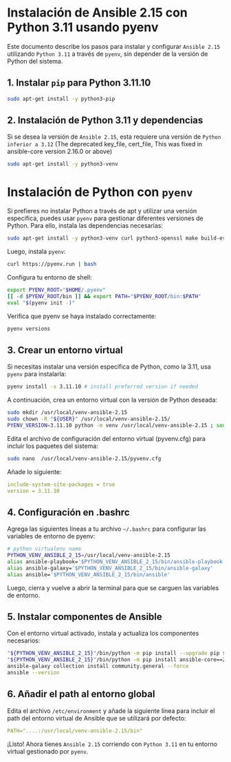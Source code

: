 # Instalación de Ansible 2.15 con Python 3.11 usando pyenv

Este documento describe los pasos para instalar y configurar `Ansible 2.15` utilizando `Python 3.11` a través de `pyenv`, sin depender de la versión de Python del sistema.

## 1. Instalar `pip` para Python 3.11.10

```bash
sudo apt-get install -y python3-pip 
```

## 2. Instalación de Python 3.11 y dependencias
Si se desea la versión de `Ansible 2.15`, esta requiere una versión de `Python inferior a 3.12` (The deprecated key_file, cert_file, This was fixed in ansible-core version 2.16.0 or above)

```bash
sudo apt-get install -y python3-venv
```
# Instalación de Python con `pyenv`
Si prefieres no instalar Python a través de apt y utilizar una versión específica, puedes usar `pyenv` para gestionar diferentes versiones de Python. Para ello, instala las dependencias necesarias:

```bash
sudo apt-get install -y python3-venv curl python3-openssl make build-essential libssl-dev zlib1g-dev libbz2-dev libreadline-dev libsqlite3-dev wget llvm libncurses5-dev libncursesw5-dev xz-utils tk-dev libffi-dev liblzma-dev 
```

Luego, instala `pyenv`:

```bash
curl https://pyenv.run | bash
```

Configura tu entorno de shell:
```bash
export PYENV_ROOT="$HOME/.pyenv"
[[ -d $PYENV_ROOT/bin ]] && export PATH="$PYENV_ROOT/bin:$PATH"
eval "$(pyenv init -)"
```

Verifica que pyenv se haya instalado correctamente:
```bash
pyenv versions
```

## 3. Crear un entorno virtual
Si necesitas instalar una versión específica de Python, como la 3.11, usa `pyenv` para instalarla:

```bash
pyenv install -s 3.11.10 # install preferred version if needed
```

A continuación, crea un entorno virtual con la versión de Python deseada:
```bash
sudo mkdir /usr/local/venv-ansible-2.15
sudo chown -R "${USER}" /usr/local/venv-ansible-2.15/
PYENV_VERSION=3.11.10 python -m venv /usr/local/venv-ansible-2.15 ; source /usr/local/venv-ansible-2.15/bin/activate
```

Edita el archivo de configuración del entorno virtual (pyvenv.cfg) para incluir los paquetes del sistema:
```bash
sudo nano  /usr/local/venv-ansible-2.15/pyvenv.cfg 
```
Añade lo siguiente:
```yml
include-system-site-packages = true
version = 3.11.10
```

## 4. Configuración en .bashrc

Agrega las siguientes líneas a tu archivo `~/.bashrc` para configurar las variables de entorno de pyenv:

```bash
# python virtualenv name
PYTHON_VENV_ANSIBLE_2_15=/usr/local/venv-ansible-2.15
alias ansible-playbook='$PYTHON_VENV_ANSIBLE_2_15/bin/ansible-playbook'
alias ansible-galaxy='$PYTHON_VENV_ANSIBLE_2_15/bin/ansible-galaxy'
alias ansible='$PYTHON_VENV_ANSIBLE_2_15/bin/ansible'
```

Luego, cierra y vuelve a abrir la terminal para que se carguen las variables de entorno.


## 5. Instalar componentes de Ansible
Con el entorno virtual activado, instala y actualiza los componentes necesarios:

```bash
"${PYTHON_VENV_ANSIBLE_2_15}"/bin/python -m pip install --upgrade pip setuptools wheel github3.py shyaml
"${PYTHON_VENV_ANSIBLE_2_15}"/bin/python -m pip install ansible-core==2.15.12
ansible-galaxy collection install community.general --force
ansible --version
```

## 6. Añadir el path al entorno global
Edita el archivo `/etc/environment` y añade la siguiente línea para incluir el path del entorno virtual de Ansible que se utilizará por defecto:
```yml
PATH="....:/usr/local/venv-ansible-2.15/bin"
```
¡Listo! Ahora tienes `Ansible 2.15` corriendo con `Python 3.11` en tu entorno virtual gestionado por `pyenv`.

